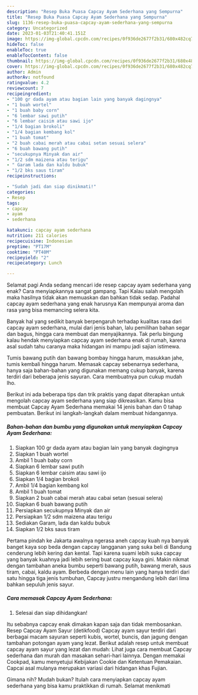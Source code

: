 ```yaml
---
description: "Resep Buka Puasa Capcay Ayam Sederhana yang Sempurna"
title: "Resep Buka Puasa Capcay Ayam Sederhana yang Sempurna"
slug: 1136-resep-buka-puasa-capcay-ayam-sederhana-yang-sempurna
category: Uncategorized
date: 2023-01-03T21:40:41.151Z
image: https://img-global.cpcdn.com/recipes/0f936de2677f2b31/680x482cq70/capcay-ayam-sederhana-foto-resep-utama.jpg
hideToc: false
enableToc: true
enableTocContent: false
thumbnail: https://img-global.cpcdn.com/recipes/0f936de2677f2b31/680x482cq70/capcay-ayam-sederhana-foto-resep-utama.jpg
cover: https://img-global.cpcdn.com/recipes/0f936de2677f2b31/680x482cq70/capcay-ayam-sederhana-foto-resep-utama.jpg
author: Admin
authorAv: notfound
ratingvalue: 4.2
reviewcount: 7
recipeingredient:
- "100 gr dada ayam atau bagian lain yang banyak dagingnya"
- "1 buah wortel"
- "1 buah baby corn"
- "6 lembar sawi putih"
- "6 lembar caisim atau sawi ijo"
- "1/4 bagian brokoli"
- "1/4 bagian kembang kol"
- "1 buah tomat"
- "2 buah cabai merah atau cabai setan sesuai selera"
- "6 buah bawang putih"
- "secukupnya Minyak dan air"
- "1/2 sdm maizena atau terigu"
- " Garam lada dan kaldu bubuk"
- "1/2 bks saus tiram"
recipeinstructions:

- "Sudah jadi dan siap dinikmati!"
categories:
- Resep
tags:
- capcay
- ayam
- sederhana

katakunci: capcay ayam sederhana 
nutrition: 211 calories
recipecuisine: Indonesian
preptime: "PT17M"
cooktime: "PT40M"
recipeyield: "2"
recipecategory: Lunch

---
```



Selamat pagi Anda sedang mencari ide resep capcay ayam sederhana yang enak? Cara menyiapkannya sangat gampang. Tapi Kalau salah mengolah maka hasilnya tidak akan memuaskan dan bahkan tidak sedap. Padahal capcay ayam sederhana yang enak harusnya Kan mempunyai aroma dan rasa yang bisa memancing selera kita.


Banyak hal yang sedikit banyak berpengaruh terhadap kualitas rasa dari capcay ayam sederhana, mulai dari jenis bahan, lalu pemilihan bahan segar dan bagus, hingga cara membuat dan menyajikannya. Tak perlu bingung kalau hendak menyiapkan capcay ayam sederhana enak di rumah, karena asal sudah tahu caranya maka hidangan ini mampu jadi sajian istimewa.

Tumis bawang putih dan bawang bombay hingga harum, masukkan jahe, tumis kembali hingga harum. Memasak capcay sebenarnya sederhana, hanya saja bahan-bahan yang digunakan memang cukup banyak, karena terdiri dari beberapa jenis sayuran. Cara membuatnya pun cukup mudah lho.


Berikut ini ada beberapa tips dan trik praktis yang dapat diterapkan untuk mengolah capcay ayam sederhana yang siap dikreasikan. Kamu bisa membuat Capcay Ayam Sederhana memakai 14 jenis bahan dan 0 tahap pembuatan. Berikut ini langkah-langkah dalam membuat hidangannya.

<!--inarticleads1-->

##### Bahan-bahan dan bumbu yang digunakan untuk menyiapkan Capcay Ayam Sederhana:

1. Siapkan 100 gr dada ayam atau bagian lain yang banyak dagingnya
1. Siapkan 1 buah wortel
1. Ambil 1 buah baby corn
1. Siapkan 6 lembar sawi putih
1. Siapkan 6 lembar caisim atau sawi ijo
1. Siapkan 1/4 bagian brokoli
1. Ambil 1/4 bagian kembang kol
1. Ambil 1 buah tomat
1. Siapkan 2 buah cabai merah atau cabai setan (sesuai selera)
1. Siapkan 6 buah bawang putih
1. Persiapkan secukupnya Minyak dan air
1. Persiapkan 1/2 sdm maizena atau terigu
1. Sediakan  Garam, lada dan kaldu bubuk
1. Siapkan 1/2 bks saus tiram


Pertama pindah ke Jakarta awalnya ngerasa aneh capcay kuah nya banyak banget kaya sop beda dengan capcay langganan yang suka beli di Bandung cenderung lebih kering dan kental. Tapi karena suami lebih suka capcay yang banyak kuahnya jadi lebih sering buat capcay kaya gini. Makin nikmat dengan tambahan aneka bumbu seperti bawang putih, bawang merah, saus tiram, cabai, kaldu ayam. Berbeda dengan menu lain yang hanya terdiri dari satu hingga tiga jenis tumbuhan, Capcay justru mengandung lebih dari lima bahkan sepuluh jenis sayur. 

<!--inarticleads2-->

##### Cara memasak Capcay Ayam Sederhana:


1. Selesai dan siap dihidangkan!

Itu sebabnya capcay enak dimakan kapan saja dan tidak membosankan. Resep Capcay Ayam Sayur (detikfood) Capcay ayam sayur terdiri dari berbagai macam sayuran seperti kubis, wortel, buncis, dan jagung dengan tambahan potongan ayam yang lezat. Berikut adalah resep untuk membuat capcay ayam sayur yang lezat dan mudah: Lihat juga cara membuat Capcay sederhana dan murah dan masakan sehari-hari lainnya. Dengan memakai Cookpad, kamu menyetujui Kebijakan Cookie dan Ketentuan Pemakaian. Capcai asal mulanya merupakan variasi dari hidangan khas Fujian. 

Gimana nih? Mudah bukan? Itulah cara menyiapkan capcay ayam sederhana yang bisa kamu praktikkan di rumah. Selamat menikmati
